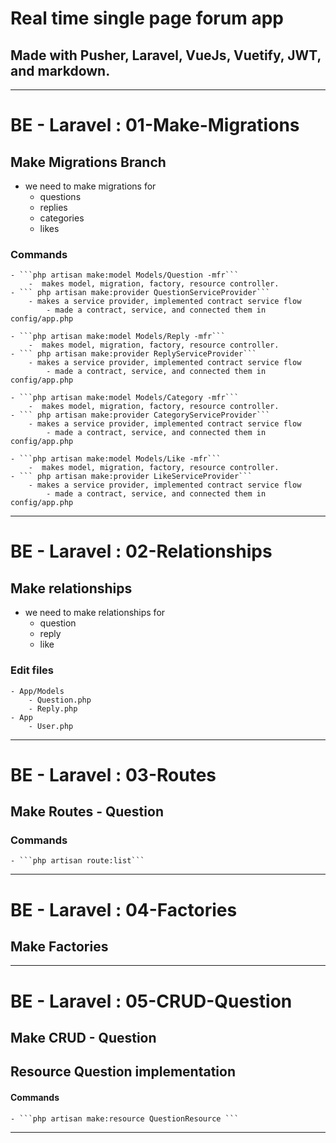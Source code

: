 # Real time single page forum app

## Made with Pusher, Laravel, VueJs, Vuetify, JWT, and markdown.

---

# BE - Laravel : 01-Make-Migrations

## Make Migrations Branch

-   we need to make migrations for
    -   questions
    -   replies
    -   categories
    -   likes

### Commands

    - ```php artisan make:model Models/Question -mfr```
        -  makes model, migration, factory, resource controller.
    - ``` php artisan make:provider QuestionServiceProvider```
        - makes a service provider, implemented contract service flow
            - made a contract, service, and connected them in config/app.php

    - ```php artisan make:model Models/Reply -mfr```
        -  makes model, migration, factory, resource controller.
    - ``` php artisan make:provider ReplyServiceProvider```
        - makes a service provider, implemented contract service flow
            - made a contract, service, and connected them in config/app.php

    - ```php artisan make:model Models/Category -mfr```
        -  makes model, migration, factory, resource controller.
    - ``` php artisan make:provider CategoryServiceProvider```
        - makes a service provider, implemented contract service flow
            - made a contract, service, and connected them in config/app.php

    - ```php artisan make:model Models/Like -mfr```
        -  makes model, migration, factory, resource controller.
    - ``` php artisan make:provider LikeServiceProvider```
        - makes a service provider, implemented contract service flow
            - made a contract, service, and connected them in config/app.php

---

# BE - Laravel : 02-Relationships

## Make relationships

-   we need to make relationships for
    -   question
    -   reply
    -   like

### Edit files

    - App/Models
        - Question.php
        - Reply.php
    - App
        - User.php

---

# BE - Laravel : 03-Routes

## Make Routes - Question

### Commands

    - ```php artisan route:list```

---

# BE - Laravel : 04-Factories

## Make Factories

---

# BE - Laravel : 05-CRUD-Question

## Make CRUD - Question

## Resource Question implementation

#### Commands

    - ```php artisan make:resource QuestionResource ```

---
